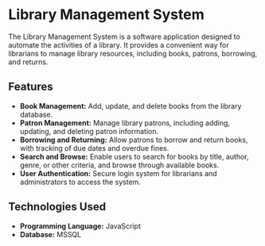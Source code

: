 # Library Management System

The Library Management System is a software application designed to automate the activities of a library. It provides a convenient way for librarians to manage library resources, including books, patrons, borrowing, and returns.

## Features

- **Book Management:** Add, update, and delete books from the library database.
- **Patron Management:** Manage library patrons, including adding, updating, and deleting patron information.
- **Borrowing and Returning:** Allow patrons to borrow and return books, with tracking of due dates and overdue fines.
- **Search and Browse:** Enable users to search for books by title, author, genre, or other criteria, and browse through available books.
- **User Authentication:** Secure login system for librarians and administrators to access the system.

## Technologies Used

- **Programming Language:** JavaScript
- **Database:** MSSQL



